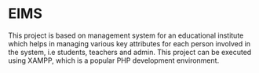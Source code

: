 # EIMS

This project is based on management system for an educational institute which helps in managing various key attributes for each person involved in the system, i.e students, teachers and admin. This project can be executed using XAMPP, which is a popular PHP development environment. 